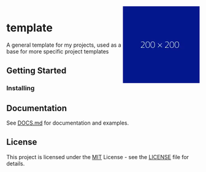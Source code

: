 <img align="right" width="200" height="200" src="https://github.com/coderkearns/template/blob/main/logo.png?raw=true" />

# template

A general template for my projects, used as a base for more specific project templates

## Getting Started

### Installing


## Documentation

See [DOCS.md](./DOCS.md) for documentation and examples.

## License

This project is licensed under the [MIT](https://choosealicense.com/licenses/mit/) License - see the [LICENSE](./LICENSE) file for details.
